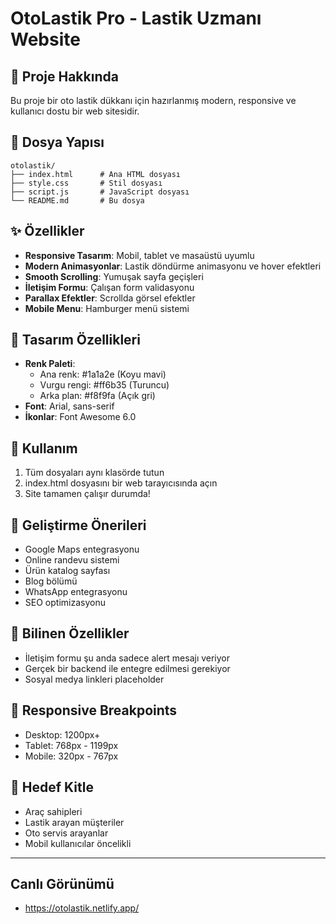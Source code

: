 # OtoLastik Pro - Lastik Uzmanı Website

## 🚗 Proje Hakkında
Bu proje bir oto lastik dükkanı için hazırlanmış modern, responsive ve kullanıcı dostu bir web sitesidir.

## 📁 Dosya Yapısı
```
otolastik/
├── index.html      # Ana HTML dosyası
├── style.css       # Stil dosyası
├── script.js       # JavaScript dosyası
└── README.md       # Bu dosya
```

## ✨ Özellikler
- **Responsive Tasarım**: Mobil, tablet ve masaüstü uyumlu
- **Modern Animasyonlar**: Lastik döndürme animasyonu ve hover efektleri
- **Smooth Scrolling**: Yumuşak sayfa geçişleri
- **İletişim Formu**: Çalışan form validasyonu
- **Parallax Efektler**: Scrollda görsel efektler
- **Mobile Menu**: Hamburger menü sistemi

## 🎨 Tasarım Özellikleri
- **Renk Paleti**: 
  - Ana renk: #1a1a2e (Koyu mavi)
  - Vurgu rengi: #ff6b35 (Turuncu)
  - Arka plan: #f8f9fa (Açık gri)
- **Font**: Arial, sans-serif
- **İkonlar**: Font Awesome 6.0

## 🔧 Kullanım
1. Tüm dosyaları aynı klasörde tutun
2. index.html dosyasını bir web tarayıcısında açın
3. Site tamamen çalışır durumda!


## 🚀 Geliştirme Önerileri
- Google Maps entegrasyonu
- Online randevu sistemi
- Ürün katalog sayfası
- Blog bölümü
- WhatsApp entegrasyonu
- SEO optimizasyonu

## 🐛 Bilinen Özellikler
- İletişim formu şu anda sadece alert mesajı veriyor
- Gerçek bir backend ile entegre edilmesi gerekiyor
- Sosyal medya linkleri placeholder

## 📱 Responsive Breakpoints
- Desktop: 1200px+
- Tablet: 768px - 1199px
- Mobile: 320px - 767px

## 🎯 Hedef Kitle
- Araç sahipleri
- Lastik arayan müşteriler
- Oto servis arayanlar
- Mobil kullanıcılar öncelikli

---

## Canlı Görünümü
- https://otolastik.netlify.app/
